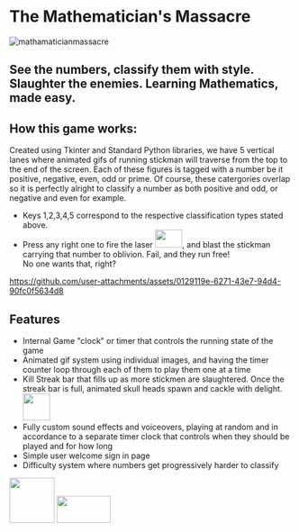 # The Mathematician's Massacre

![mathamaticianmassacre](https://github.com/user-attachments/assets/47acda53-05db-4a36-b1fa-71a6e7ea9bca)

## See the numbers, classify them with style. Slaughter the enemies. Learning Mathematics, made easy.

## How this game works:
<p>Created using Tkinter and Standard Python libraries, we have 5 vertical lanes where animated gifs of running stickman will traverse from the top to the end of the screen. Each of these figures is tagged with a number be it positive, negative, even, odd or prime. Of course, these catergories overlap so it is perfectly alright to classify a number as both positive and odd, or negative and even for example.</p>

<ul>
  <li>
    Keys 1,2,3,4,5 correspond to the respective classification types stated above. 
  </li>
  <li>
    Press any right one to fire the laser <img src="https://github.com/user-attachments/assets/15baf868-8e0d-463f-9a99-13b5f6be75ed" style= "width:3rem; height:2rem" >, and blast the stickman carrying that number to oblivion. Fail, and they run free! <br/>No one wants that, right?
  </li>
</ul>


https://github.com/user-attachments/assets/0129119e-6271-43e7-94d4-90fc0f5634d8

## Features
<ul>
  <li>Internal Game "clock" or timer that controls the running state of the game</li>
  <li>Animated gif system using individual images, and having the timer counter loop through each of them to play them one at a time</li>
  <li>Kill Streak bar that fills up as more stickmen are slaughtered. Once the streak bar is full, animated skull heads spawn and cackle with delight. <img style = "width: 3rem; height: 3rem;" src="https://github.com/user-attachments/assets/364c28e8-ad2e-4459-9c99-5cbc3ad94393"></li>
  <li>Fully custom sound effects and voiceovers, playing at random and in accordance to a separate timer clock that controls when they should be played and for how long</li>
  <li>Simple user welcome sign in page</li>
  <li>
      Difficulty system where numbers get progressively harder to classify 
  </li>
</ul>

 <img src="https://github.com/user-attachments/assets/618a217b-f53a-4a08-918b-33353833bdc1" style= "width:5rem; height:5rem"> <img src="https://github.com/user-attachments/assets/2d666693-088c-413a-b65e-a0d8e3df3842" style = "width:6rem; height:3rem"> 



